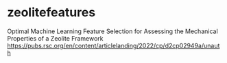 # zeolitefeatures
Optimal Machine Learning Feature Selection for Assessing the Mechanical Properties of a Zeolite Framework
https://pubs.rsc.org/en/content/articlelanding/2022/cp/d2cp02949a/unauth

